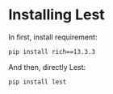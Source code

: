 # Installing Lest

In first, install requirement:

```sh
pip install rich==13.3.3
```

And then, directly Lest:

```sh
pip install lest
```
